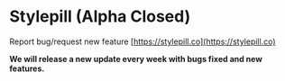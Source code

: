 # Stylepill (Alpha Closed)
Report bug/request new feature [https://stylepill.co](https://stylepill.co)

**We will release a new update every week with bugs fixed and new features.**
